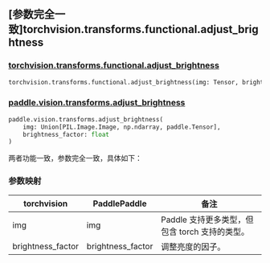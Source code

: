 ## [参数完全一致]torchvision.transforms.functional.adjust_brightness

### [torchvision.transforms.functional.adjust_brightness](https://pytorch.org/vision/main/generated/torchvision.transforms.functional.adjust_brightness.html)

```python
torchvision.transforms.functional.adjust_brightness(img: Tensor, brightness_factor: float)
```

### [paddle.vision.transforms.adjust_brightness](https://www.paddlepaddle.org.cn/documentation/docs/zh/develop/api/paddle/vision/transforms/adjust_brightness_cn.html)

```python
paddle.vision.transforms.adjust_brightness(
    img: Union[PIL.Image.Image, np.ndarray, paddle.Tensor], 
    brightness_factor: float
)
```

两者功能一致，参数完全一致，具体如下：

### 参数映射

| torchvision | PaddlePaddle | 备注                                     |
| ----------------------------------------------------- | ------------------------------------------ | ---------------------------------------- |
| img                              | img | Paddle 支持更多类型，但包含 torch 支持的类型。 |
| brightness_factor                              | brightness_factor                    | 调整亮度的因子。                          |
